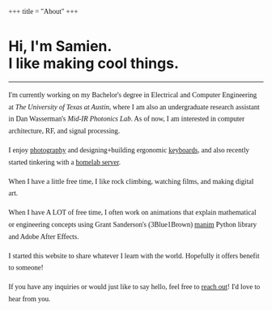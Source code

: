 +++
title = "About"
+++

# Hi, I'm Samien.<br>I like making cool things.

---
<style>p {font-family: "Source Code Pro"; line-height: 1.7; font-weight: 400;}</style>
I'm currently working on my Bachelor's degree in <colorize>Electrical and Computer Engineering</colorize> at *<colorize>The University of Texas at Austin</colorize>*, where I am also an undergraduate research assistant in Dan Wasserman's *Mid-IR Photonics Lab*. As of now, I am interested in <colorize>computer architecture</colorize>, <colorize>RF</colorize>, and <colorize>signal processing</colorize>.

I enjoy [photography](/photography) and designing+building ergonomic [keyboards](../tags/keyboards/), and also recently started tinkering with a [homelab server](placeholder).

When I have a little free time, I like <colorize>rock climbing</colorize>, watching <colorize>films</colorize>, and making <colorize>digital art</colorize>.

When I have A LOT of free time, I often work on animations that explain mathematical or engineering concepts using Grant Sanderson's (3Blue1Brown) [manim](https://www.manim.community/) Python library and <colorize>Adobe After Effects.</colorize>

I started this website to share whatever I learn with the world. Hopefully it offers benefit to someone!

If you have any inquiries or would just like to say hello, feel free to [reach out](../contact)! I'd love to hear from you.
